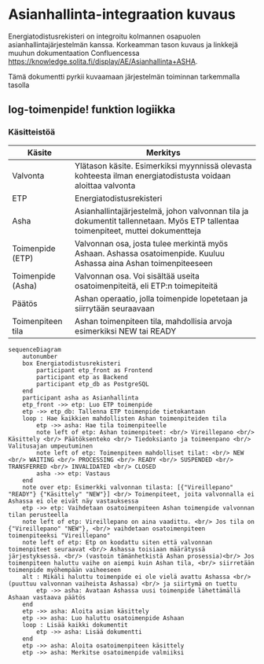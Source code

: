 # Asianhallinta-integraation kuvaus

Energiatodistusrekisteri on integroitu kolmannen osapuolen asianhallintajärjestelmän kanssa. Korkeamman tason kuvaus ja
linkkejä muuhun dokumentaation Confluencessa https://knowledge.solita.fi/display/AE/Asianhallinta+ASHA.

Tämä dokumentti pyrkii kuvaamaan järjestelmän toiminnan tarkemmalla tasolla

## log-toimenpide! funktion logiikka

### Käsitteistöä

| Käsite            | Merkitys                                                                                                                        |
|-------------------|---------------------------------------------------------------------------------------------------------------------------------|
| Valvonta          | Ylätason käsite. Esimerkiksi myynnissä olevasta kohteesta ilman energiatodistusta voidaan aloittaa valvonta                     |
| ETP               | Energiatodistusrekisteri                                                                                                        |
| Asha              | Asianhallintajärjestelmä, johon valvonnan tila ja dokumentit tallennetaan. Myös ETP tallentaa toimenpiteet, muttei dokumentteja |
| Toimenpide (ETP)  | Valvonnan osa, josta tulee merkintä myös Ashaan. Ashassa osatoimenpide. Kuuluu Ashassa aina Ashan toimenpiteeseen               |
| Toimenpide (Asha) | Valvonnan osa. Voi sisältää useita osatoimenpiteitä, eli ETP:n toimepiteitä                                                     |
| Päätös            | Ashan operaatio, jolla toimenpide lopetetaan ja siirrytään seuraavaan                                                           |
| Toimenpiteen tila | Ashan toimenpiteen tila, mahdollisia arvoja esimerkiksi NEW tai READY                                                           |

```mermaid
sequenceDiagram 
    autonumber
    box Energiatodistusrekisteri
        participant etp_front as Frontend
        participant etp as Backend
        participant etp_db as PostgreSQL
    end
    participant asha as Asianhallinta
    etp_front ->> etp: Luo ETP toimenpide
    etp ->> etp_db: Tallenna ETP toimenpide tietokantaan
    loop : Hae kaikkien mahdollisten Ashan toimenpiteiden tila
        etp ->> asha: Hae tila toimenpiteelle
        note left of etp: Ashan toimenpiteet: <br/> Vireillepano <br/> Käsittely <br/> Päätöksenteko <br/> Tiedoksianto ja toimeenpano <br/> Valitusajan umpeutuminen
        note left of etp: Toimenpiteen mahdolliset tilat: <br/> NEW <br/> WAITING <br/> PROCESSING <br/> READY <br/> SUSPENDED <br/> TRANSFERRED <br/> INVALIDATED <br/> CLOSED
        asha ->> etp: Vastaus
    end
    note over etp: Esimerkki valvonnan tilasta: [{"Vireillepano" "READY"} {"Käsittely" "NEW"}] <br/> Toimenpiteet, joita valvonnalla ei Ashassa ei ole eivät näy vastauksessa
    etp ->> etp: Vaihdetaan osatoimenpiteen Ashan toimenpide valvonnan tilan perusteella
    note left of etp: Vireillepano on aina vaadittu. <br/> Jos tila on {"Vireillepano" "NEW"}, <br/> vaihdetaan osatoimenpiteen toimenpiteeksi "Vireillepano"
    note left of etp: Etp on koodattu siten että valvonnan toimenpiteet seuraavat <br/> Ashassa toisiaan määrätyssä järjestyksessä. <br/> (vastoin tämänhetkistä Ashan prosessia)<br/> Jos toimenpiteen haluttu vaihe on aiempi kuin Ashan tila, <br/> siirretään toimenpide myöhempään vaiheeseen
    alt : Mikäli haluttu toimenpide ei ole vielä avattu Ashassa <br/> (puuttuu valvonnan vaiheista Ashassa) <br/> ja siirtymä on tuettu
        etp ->> asha: Avataan Ashassa uusi toimenpide lähettämällä Ashaan vastaava päätös
    end
    etp ->> asha: Aloita asian käsittely
    etp ->> asha: Luo haluttu osatoimenpide Ashaan
    loop : Lisää kaikki dokumentit
        etp ->> asha: Lisää dokumentti
    end
    etp ->> asha: Aloita osatoimenpiteen käsittely
    etp ->> asha: Merkitse osatoimenpide valmiiksi
```
